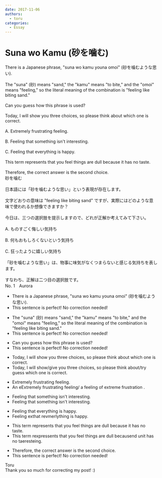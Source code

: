 ```yaml
---
date: 2017-11-06
authors:
  - toru
categories:
  - Essay
---
```


<h1 id="subject_show">Suna wo Kamu (砂を噛む)</h1>
<div class="date" hidden>Nov 6, 2017 17:22</div>
<div id="post"><div id="body_show_ori">
There is a Japanese phrase, "suna wo kamu youna omoi" (砂を噛むような思い).<br/><br/>The "suna" (砂) means "sand," the "kamu" means "to bite," and the "omoi" means "feeling," so the literal meaning of the combination is "feeling like biting sand."<br/><br/>Can you guess how this phrase is used?<br/><br/>Today, I will show you three choices, so please think about which one is correct.<br/><br/>A. Extremely frustrating feeling.<br/><br/>B. Feeling that something isn't interesting.<br/><br/>C. Feeling that everything is happy.<br/><br/>This term represents that you feel things are dull because it has no taste.<br/><br/>Therefore, the correct answer is the second choice.
</div></div>

<!-- more -->

<div id="post_ja"><div id="body_show_mo">
砂を噛む<br/><br/>日本語には「砂を噛むような思い」という表現が存在します。<br/><br/>文字どおりの意味は "feeling like biting sand" ですが、実際にはどのような意味で使われるか想像できますか？<br/><br/>今日は、三つの選択肢を提示しますので、どれが正解か考えてみて下さい。<br/><br/>A. ものすごく悔しい気持ち<br/><br/>B. 何もおもしろくないという気持ち<br/><br/>C. 狂ったように嬉しい気持ち<br/><br/>「砂を噛むような思い」は、物事に味気がなくつまらないと感じる気持ちを表します。<br/><br/>すなわち、正解は二つ目の選択肢です。
</div></div>
<div id="block"><div class="first_name"> No. 1　<span class="just_name">Aurora</span></div><div id="block2">
<ul class="correction_field">
<li class="incorrect">There is a Japanese phrase, "suna wo kamu youna omoi" (砂を噛むような思い).</li>
<li class="corrected perfect">This sentence is perfect! No correction needed!</li>
</ul>
<ul class="correction_field">
<li class="incorrect">The "suna" (砂) means "sand," the "kamu" means "to bite," and the "omoi" means "feeling," so the literal meaning of the combination is "feeling like biting sand."</li>
<li class="corrected perfect">This sentence is perfect! No correction needed!</li>
</ul>
<ul class="correction_field">
<li class="incorrect">Can you guess how this phrase is used?</li>
<li class="corrected perfect">This sentence is perfect! No correction needed!</li>
</ul>
<ul class="correction_field">
<li class="incorrect">Today, I will show you three choices, so please think about which one is correct.</li>
<li class="corrected correct">
Today, I will show<span class="f_red">/give</span> you three choices, so please think about<span class="f_red">/try</span> <span class="f_red">guess </span>which one is correct.
</li>
</ul>
<ul class="correction_field">
<li class="incorrect">Extremely frustrating feeling.</li>
<li class="corrected correct">
<span class="f_red">An e</span><span class="f_gray"><span class="sline">E</span></span>xtremely frustrating feeling<span class="f_red">/ a feeling of extreme frustration </span><span class="f_gray"><span class="sline">.</span></span>
</li>
</ul>
<ul class="correction_field">
<li class="incorrect">Feeling that something isn't interesting.</li>
<li class="corrected correct">
Feeling that something isn't interesting.
</li>
</ul>
<ul class="correction_field">
<li class="incorrect">Feeling that everything is happy.</li>
<li class="corrected correct">
Feeling <span class="f_red">ex</span>t<span class="f_gray"><span class="sline">hat </span></span><span class="f_red">r</span>e<span class="f_gray"><span class="sline">v</span></span><span class="f_red">m</span>e<span class="f_gray"><span class="sline">r</span></span><span class="f_red">l</span>y<span class="f_gray"><span class="sline">thing</span></span> <span class="f_gray"><span class="sline">is </span></span>happy.
</li>
</ul>
<ul class="correction_field">
<li class="incorrect">This term represents that you feel things are dull because it has no taste.</li>
<li class="corrected correct">
This term <span class="f_gray"><span class="sline">r</span></span>e<span class="f_red">x</span>pres<span class="f_red">s</span>e<span class="f_gray"><span class="sline">nt</span></span>s that you feel things are dull <span class="f_gray"><span class="sline">bec</span></span>a<span class="f_gray"><span class="sline">use</span></span><span class="f_red">nd</span> <span class="f_red">un</span>i<span class="f_gray"><span class="sline">t has </span></span>n<span class="f_gray"><span class="sline">o </span></span>t<span class="f_gray"><span class="sline">a</span></span><span class="f_red">ere</span>st<span class="f_gray"><span class="sline">e</span></span><span class="f_red">ing</span>.
</li>
</ul>
<ul class="correction_field">
<li class="incorrect">Therefore, the correct answer is the second choice.</li>
<li class="corrected perfect">This sentence is perfect! No correction needed!</li>
</ul>
</div><div class="name"><span class="just_name">Toru</span><br>
Thank you so much for correcting my post! :)
</div>
</div>
